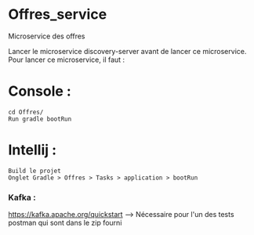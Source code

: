# Offres_service

Microservice des offres

Lancer le microservice discovery-server avant de lancer ce microservice.
Pour lancer ce microservice, il faut :

# Console :

    cd Offres/
    Run gradle bootRun

# Intellij :

    Build le projet
    Onglet Gradle > Offres > Tasks > application > bootRun
    
 ### Kafka : 
 https://kafka.apache.org/quickstart   --> Nécessaire pour l'un des tests postman qui sont dans le zip fourni
